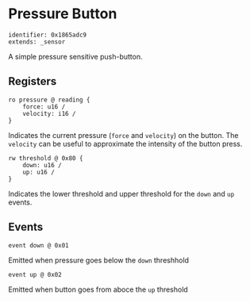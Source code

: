# Pressure Button

    identifier: 0x1865adc9
    extends: _sensor

A simple pressure sensitive push-button.

## Registers

    ro pressure @ reading {
        force: u16 /
        velocity: i16 /
    }

Indicates the current pressure (``force`` and ``velocity``) on the button.
The ``velocity`` can be useful to approximate the intensity of the button press.

    rw threshold @ 0x80 {
        down: u16 /
        up: u16 /
    }
    
Indicates the lower threshold and upper threshold for the ``down`` and ``up`` events.


## Events

    event down @ 0x01
    
Emitted when pressure goes below the ``down`` threshhold

    event up @ 0x02
    
Emitted when button goes from aboce the ``up`` threshold
